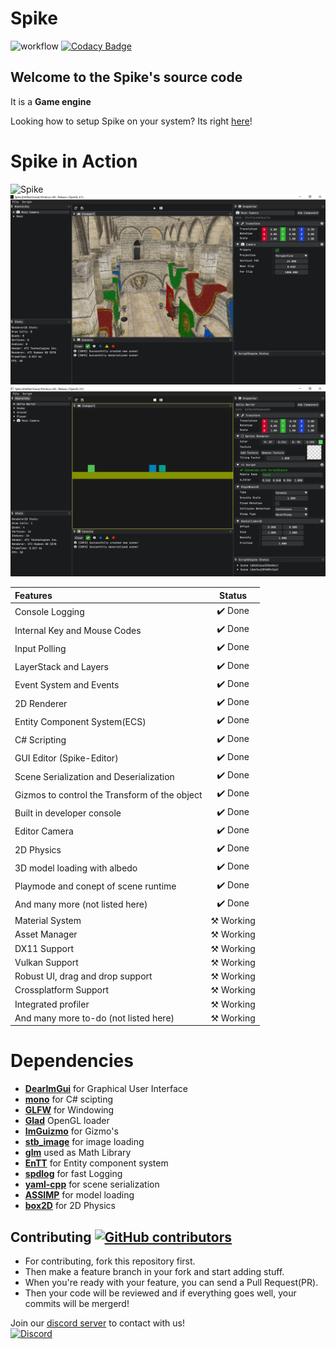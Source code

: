 
# Spike

![workflow](https://github.com/FahimFuad/Spike/workflows/build/badge.svg)
[![Codacy Badge](https://app.codacy.com/project/badge/Grade/742fb18d76ca40c691137d01cfbc7c8a)](https://www.codacy.com/gh/FahimFuad/Spike/dashboard?utm_source=github.com&amp;utm_medium=referral&amp;utm_content=FahimFuad/Spike&amp;utm_campaign=Badge_Grade)

## Welcome to the **Spike**'s source code

It is a **Game engine**

Looking how to setup Spike on your system? Its right [here](Resources/docs/Setup.md)!

# Spike in Action

![Spike](https://s2.gifyu.com/images/ScriptingGif.gif)
![Spike](Resources/Screenshots/Demo.png)
![Spike](Resources/Screenshots/ScriptingDemo.png)

| Features                                     | Status                   |
| :---                                         |        :---:             |
| Console Logging                              | :heavy_check_mark: Done  |
| Internal Key and Mouse Codes                 | :heavy_check_mark: Done  |
| Input Polling                                | :heavy_check_mark: Done  |
| LayerStack and Layers                        | :heavy_check_mark: Done  |
| Event System and Events                      | :heavy_check_mark: Done  |
| 2D Renderer                                  | :heavy_check_mark: Done  |
| Entity Component System(ECS)                 | :heavy_check_mark: Done  |
| C# Scripting                                 | :heavy_check_mark: Done  |
| GUI Editor (Spike-Editor)                    | :heavy_check_mark: Done  |
| Scene Serialization and Deserialization      | :heavy_check_mark: Done  |
| Gizmos to control the Transform of the object| :heavy_check_mark: Done  |
| Built in developer console                   | :heavy_check_mark: Done  |
| Editor Camera                                | :heavy_check_mark: Done  |
| 2D Physics                                   | :heavy_check_mark: Done  |
| 3D model loading with albedo                 | :heavy_check_mark: Done  |
| Playmode and conept of scene runtime         | :heavy_check_mark: Done  |
| And many more (not listed here)              | :heavy_check_mark: Done  |
| Material System                              | :hammer_and_pick: Working|
| Asset Manager                                | :hammer_and_pick: Working|
| DX11 Support                                 | :hammer_and_pick: Working|
| Vulkan Support                               | :hammer_and_pick: Working|
| Robust UI, drag and drop support             | :hammer_and_pick: Working|
| Crossplatform Support                        | :hammer_and_pick: Working|
| Integrated profiler                          | :hammer_and_pick: Working|
| And many more to-do (not listed here)        | :hammer_and_pick: Working|

# Dependencies

- **[DearImGui](https://github.com/FahimFuad/imgui)** for Graphical User Interface
- **[mono](https://www.mono-project.com)** for C# scipting
- **[GLFW](https://github.com/FahimFuad/glfw)** for Windowing
- **[Glad](https://github.com/Dav1dde/glad)** OpenGL loader
- **[ImGuizmo](https://github.com/FahimFuad/ImGuizmo)** for Gizmo's
- **[stb_image](https://github.com/nothings/stb/blob/master/stb_image.h)** for image loading
- **[glm](https://github.com/g-truc/glm)** used as Math Library
- **[EnTT](https://github.com/skypjack/entt)** for Entity component system
- **[spdlog](https://github.com/gabime/spdlog)** for fast Logging
- **[yaml-cpp](https://github.com/FahimFuad/yaml-cpp)** for scene serialization
- **[ASSIMP](https://github.com/FahimFuad/assimp)** for model loading
- **[box2D](https://github.com/FahimFuad/box2d)** for 2D Physics

## Contributing [![GitHub contributors](https://img.shields.io/github/contributors/FahimFuad/Spike.svg)](https://GitHub.com/FahimFuad/Spike/graphs/contributors/)

- For contributing, fork this repository first.
- Then make a feature branch in your fork and start adding stuff.
- When you're ready with your feature, you can send a Pull Request(PR).
- Then your code will be reviewed and if everything goes well, your commits will be mergerd!

Join our [discord server](https://discord.gg/QugaNbUPzb) to contact with us! <br/>
[![Discord](https://img.shields.io/badge/Spike--red.svg?style=social&logo=discord)](https://discord.gg/QugaNbUPzb)
